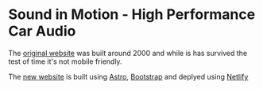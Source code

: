 # Sound in Motion - High Performance Car Audio

The [original website](https://www.soundinmotionboston.com/) was built around 2000 and while is has survived the test of time it's not mobile friendly.

The [new website](https://www.sound-in-motion.com/media/) is built using [Astro](https://astro.build), [Bootstrap](https://getbootstrap.com/) and deplyed using [Netlify](https://www.netlify.com/)
